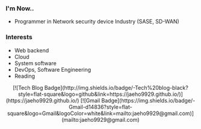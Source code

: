 ### I'm Now..
- Programmer in Network security device Industry (SASE, SD-WAN)

### Interests
- Web backend
- Cloud
- System software
- DevOps, Software Engineering
- Reading

<div align=center>
[![Tech Blog Badge](http://img.shields.io/badge/-Tech%20blog-black?style=flat-square&logo=github&link=https://jaeho9929.github.io/)](https://jaeho9929.github.io/)
[![Gmail Badge](https://img.shields.io/badge/-Gmail-d14836?style=flat-square&logo=Gmail&logoColor=white&link=mailto:jaeho9929@gmail.com)](mailto:jaeho9929@gmail.com)
</div>